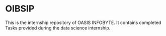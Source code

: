 # OIBSIP
This is the internship repository of OASIS INFOBYTE. 
It contains completed Tasks provided during the data science internship.
